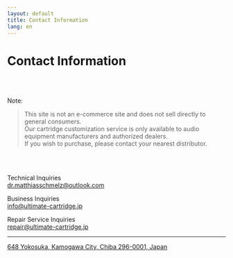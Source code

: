 ```yaml
---
layout: default
title: Contact Information
lang: en
---
```


# Contact Information

<br><br>

Note:
> This site is not an e-commerce site and does not sell directly to general consumers.  
> Our cartridge customization service is only available to audio equipment manufacturers and authorized dealers.  
> If you wish to purchase, please contact your nearest distributor.


<br><br>

Technical Inquiries  
[dr.matthiasschmelz@outlook.com](mailto:dr.matthiasschmelz@outlook.com)

Business Inquiries  
[info@ultimate-cartridge.jp](mailto:info@ultimate-cartridge.jp)

Repair Service Inquiries  
[repair@ultimate-cartridge.jp](mailto:repair@ultimate-cartridge.jp)

---

[648 Yokosuka, Kamogawa City, Chiba 296-0001, Japan](https://www.google.com/maps/search/?api=1&query=千葉県鴨川市横渚648)
